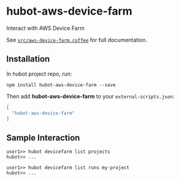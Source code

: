 # hubot-aws-device-farm

Interact with AWS Device Farm

See [`src/aws-device-farm.coffee`](src/aws-device-farm.coffee) for full documentation.

## Installation

In hubot project repo, run:

`npm install hubot-aws-device-farm --save`

Then add **hubot-aws-device-farm** to your `external-scripts.json`:

```json
[
  "hubot-aws-device-farm"
]
```

## Sample Interaction

```
user1>> hubot devicefarm list projects
hubot>> ...

user1>> hubot devicefarm list runs my-project
hubot>> ...
```
